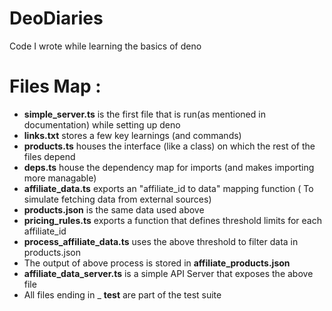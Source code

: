 # DeoDiaries
Code I wrote while learning the basics of deno
 # Files Map :
 * **simple_server.ts** is the first file that is run(as mentioned in documentation) while setting up deno
 * **links.txt** stores a few key learnings (and commands)
 * **products.ts** houses the interface (like a class) on which the rest of the files depend
 * **deps.ts** house the dependency map for imports (and makes importing more managable)
 * **affiliate_data.ts** exports an "affiliate_id to data" mapping function ( To simulate fetching data from external sources)
 * **products.json** is the same data used above
 * **pricing_rules.ts** exports a function that defines threshold limits for each affiliate_id
 * **process_affiliate_data.ts** uses the above threshold to filter data in products.json
 * The output of above process is stored in **affiliate_products.json**
 * **affiliate_data_server.ts** is a simple API Server that exposes the above file
 * All files ending in _ **test** are part of the test suite
